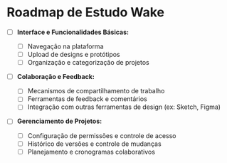 # Roadmap de Estudo Wake

- [ ] **Interface e Funcionalidades Básicas:**

  - [ ] Navegação na plataforma
  - [ ] Upload de designs e protótipos
  - [ ] Organização e categorização de projetos

- [ ] **Colaboração e Feedback:**

  - [ ] Mecanismos de compartilhamento de trabalho
  - [ ] Ferramentas de feedback e comentários
  - [ ] Integração com outras ferramentas de design (ex: Sketch, Figma)

- [ ] **Gerenciamento de Projetos:**

  - [ ] Configuração de permissões e controle de acesso
  - [ ] Histórico de versões e controle de mudanças
  - [ ] Planejamento e cronogramas colaborativos
